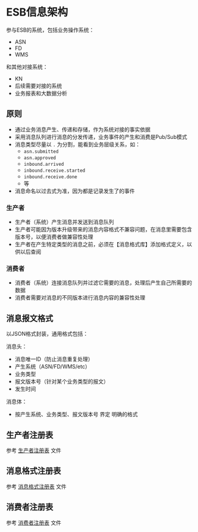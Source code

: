 # ESB信息架构

参与ESB的系统，包括业务操作系统：

* ASN
* FD
* WMS

和其他对接系统：

* KN
* 后续需要对接的系统
* 业务报表和大数据分析

## 原则

* 通过业务消息产生、传递和存储，作为系统对接的事实依据
* 采用消息队列进行消息的分发传递，业务事件的产生和消费是Pub/Sub模式
* 消息类型尽量以 ```.``` 为分割，能看到业务层级关系，如：
  * ```asn.submitted```
  * ```asn.approved```
  * ```inbound.arrived```
  * ```inbound.receive.started```
  * ```inbound.receive.done```
  * 等
* 消息命名以过去式为准，因为都是记录发生了的事件

### 生产者

* 生产者（系统）产生消息并发送到消息队列
* 生产者可能因为版本升级带来的消息内容格式不兼容问题，在消息里需要包含版本号，以便消费者做兼容性处理
* 生产者在产生特定类型的消息之前，必须在【消息格式库】添加格式定义，以供以后查阅

### 消费者

* 消费者（系统）连接消息队列并过滤它需要的消息，处理后产生自己所需要的数据
* 消费者需要对消息的不同版本进行消息内容的兼容性处理

## 消息报文格式

以JSON格式封装，通用格式包括：

消息头：
* 消息唯一ID（防止消息重复处理）
* 产生系统（ASN/FD/WMS/etc）
* 业务类型
* 报文版本号（针对某个业务类型的报文）
* 发生时间

消息体：
* 按产生系统、业务类型、报文版本号 界定 明确的格式

## 生产者注册表

参考 [生产者注册表](producer-registry) 文件

## 消息格式注册表

参考 [消息格式注册表](message-registry) 文件

## 消费者注册表

参考 [消费者注册表](consumer-registry) 文件
